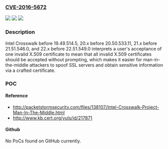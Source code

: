 ### [CVE-2016-5672](https://cve.mitre.org/cgi-bin/cvename.cgi?name=CVE-2016-5672)
![](https://img.shields.io/static/v1?label=Product&message=n%2Fa&color=blue)
![](https://img.shields.io/static/v1?label=Version&message=n%2Fa&color=blue)
![](https://img.shields.io/static/v1?label=Vulnerability&message=n%2Fa&color=brighgreen)

### Description

Intel Crosswalk before 19.49.514.5, 20.x before 20.50.533.11, 21.x before 21.51.546.0, and 22.x before 22.51.549.0 interprets a user's acceptance of one invalid X.509 certificate to mean that all invalid X.509 certificates should be accepted without prompting, which makes it easier for man-in-the-middle attackers to spoof SSL servers and obtain sensitive information via a crafted certificate.

### POC

#### Reference
- http://packetstormsecurity.com/files/138107/Intel-Crosswalk-Project-Man-In-The-Middle.html
- http://www.kb.cert.org/vuls/id/217871

#### Github
No PoCs found on GitHub currently.

